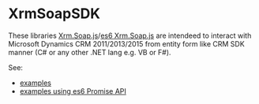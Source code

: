 # XrmSoapSDK
These libraries [Xrm.Soap.js](https://github.com/abelevtsov/XrmSoapSDK/blob/master/src/Xrm.Soap.Sdk/Scripts/Xrm.Soap.js)/[es6 Xrm.Soap.js](https://github.com/abelevtsov/XrmSoapSDK/blob/master/src/Xrm.Soap.Sdk/Scripts/es6/Xrm.Soap.js) are intendeed to interact with Microsoft Dynamics CRM 2011/2013/2015 from entity form like CRM SDK manner (C# or any other .NET lang e.g. VB or F#).

See:
 - [examples](https://github.com/abelevtsov/XrmSoapSDK/blob/master/src/Xrm.Soap.Sdk/Scripts/examples.js)
 - [examples using es6 Promise API](https://github.com/abelevtsov/XrmSoapSDK/blob/master/src/Xrm.Soap.Sdk/Scripts/es6/examples.js)
